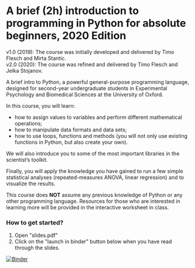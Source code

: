 # A brief (2h) introduction to programming in Python for absolute beginners, 2020 Edition

v1.0 (2019): The course was initially developed and delivered by Timo Flesch and Mirta Stantic.    
v2.0 (2020): The course was refined and delivered by Timo Flesch and Jelka Stojanov.

A brief intro to Python, a powerful general-purpose programming language, designed for second-year undergraduate students in Experimental Psychology and Biomedical Sciences at the University of Oxford.

In this course, you will learn:

-	how to assign values to variables and perform different mathematical operations;
-	how to manipulate data formats and data sets;
-	how to use loops, functions and methods (you will not only use existing functions in Python, but also create your own).

We will also introduce you to some of the most important libraries in the scientist’s toolkit.

Finally, you will apply the knowledge you have gained to run a few simple statistical analyses (repeated-measures ANOVA, linear regression) and to visualize the results.

This course does **NOT** assume any previous knowledge of Python or any other programming language.
Resources for those who are interested in learning more will be provided in the interactive worksheet in class.

### How to get started?

1. Open "slides.pdf"
2. Click on the "launch in binder" button below when you have read through the slides.

[![Binder](https://mybinder.org/badge_logo.svg)](https://mybinder.org/v2/gh/TimoFlesch/intro2python/2020)

<!-- [![Colab](https://colab.research.google.com/assets/colab-badge.svg)](https://colab.research.google.com/github/TimoFlesch/intro2python/blob/master/intro_to_python_students.ipynb) -->
